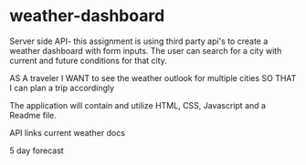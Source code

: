 # weather-dashboard
Server side API- this assignment is using third party api's to create a weather dashboard with form inputs. The user can search for a city with current and future conditions for that city. 




AS A traveler
I WANT to see the weather outlook for multiple cities
SO THAT I can plan a trip accordingly

The application will contain and  utilize HTML, CSS, Javascript and a Readme file.


API links
current weather docs

5 day forecast
